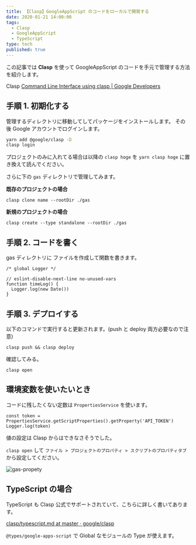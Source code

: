 ```yaml
---
title: 【Clasp】GoogleAppScript のコードをローカルで開発する
date: 2020-01-21 14:00:00
tags:
  - Clasp
  - GoogleAppScript
  - TypeScript
type: tech
published: true
---
```


この記事では **Clasp** を使って GoogleAppScript のコードを手元で管理する方法を紹介します。

Clasp [Command Line Interface using clasp \| Google Developers](https://developers.google.com/apps-script/guides/clasp)

## 手順 1. 初期化する

管理するディレクトリに移動してしてパッケージをインストールします。
その後 Google アカウントでログインします。

```sh
yarn add @google/clasp -D
clasp login
```

プロジェクトのみに入れてる場合は以降の `clasp hoge` を `yarn clasp hoge` に置き換えて読んでください。

さらに下の `gas` ディレクトリで管理してみます。

**既存のプロジェクトの場合**

```
clasp clone name --rootDir ./gas
```

**新規のプロジェクトの場合**

```
clasp create --type standalone --rootDir ./gas
```

## 手順 2. コードを書く

gas ディレクトリに ファイルを作成して関数を書きます。

```js:title="gas/main.js"
/* global Logger */

// eslint-disable-next-line no-unused-vars
function timeLog() {
  Logger.log(new Date())
}
```

## 手順 3. デプロイする

以下のコマンドで実行すると更新されます。(push と deploy 両方必要なので注意)

```
clasp push && clasp deploy
```

確認してみる。

```
clasp open
```

## 環境変数を使いたいとき

コードに残したくない定数は `PropertiesService` を使います。

```js:title="gas/main.js"
const token = PropertiesService.getScriptProperties().getProperty('API_TOKEN')
Logger.log(token)
```

値の設定は Clasp からはできなさそうでした。

`clasp open` して `ファイル > プロジェクトのプロパティ > スクリプトのプロパティタブ` から設定してください。

![gas-propety](https://elzup-image-storage.s3.amazonaws.com/blog/gasproperty.png)

## TypeScript の場合

TypeScript も Clasp 公式でサポートされていて、こちらに詳しく書いてあります。

[clasp/typescript\.md at master · google/clasp](https://github.com/google/clasp/blob/master/docs/typescript.md)

`@types/google-apps-script` で Global なモジュールの Type が使えます。
